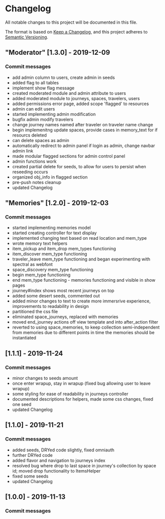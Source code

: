 # Changelog
All notable changes to this project will be documented in this file.

The format is based on [Keep a Changelog](https://keepachangelog.com/en/1.0.0/),
and this project adheres to [Semantic Versioning](https://semver.org/spec/v2.0.0.html).

## "Moderator" [1.3.0] - 2019-12-09
### Commit messages
- add admin column to users, create admin in seeds
- added flag to all tables
- implement show flag message
- created moderated module and admin attribute to users
- added moderated module to journeys, spaces, travelers, users
- added permissions error page, added scope 'flagged' to resources
- admin can edit users
- started implementing admin modification
- bugfix admin modify travelers
- change journey names named after traveler on traveler name change
- begin implemenitng update spaces, provide cases in memory_text for if resourcs deleted
- can delete spaces as admin
- automatically redirect to admin panel if login as admin, change navbar admin link
- made modular flagged sections for admin control panel
- admin functions work
- created partial delete for seeds, to allow for users to persist when reseeding occurs
- organized obj_info in flagged section
- pre-push notes cleanup
- updated Changelog

## "Memories" [1.2.0] - 2019-12-03
### Commit messages
- started implementing memories model
- started creating controller for text display
- implemented changing text based on read location and mem_type
- wrote memory text helpers
- item_pickup and item_drop mem_types functioning
- item_discover mem_type functioning
- traveler_leave mem_type functioning and began experimenting with spectral as webfont
- space_discovery mem_type functioning
- begin mem_type functioning
- end mem_type functioning - memories functioning and visible in show pages
- journey#index shows most recent journeys on top
- added some desert seeds, commented out
- added minor changes to text to create more immersrive experience, improvements to readability in design
- partitioned the css file
- eliminated space_journeys, replaced with memories
- moved end_journey actions off view template and into after_action filter
- reverted to using space_memories, to keep collection semi-independent from memories due to different points in time the memories should be instantiated


## [1.1.1] - 2019-11-24
### Commit messages
- minor changes to seeds amount
- once enter wrapup, stay in wrapup (fixed bug allowing user to leave wrapup)
- some styling for ease of readability in journeys controller
- documented descriptions for helpers, made some css changes, fixed one seed
- updated Changelog

## [1.1.0] - 2019-11-21
### Commit messages
- added seeds, DRYed code slightly, fixed omniauth
- further DRYed code
- added flavor and navigation to journeys index
- resolved bug where drop to last space in journey's collection by space id; moved drop functionality to ItemsHelper
- fixed some seeds
- updated Changelog


## [1.0.0] - 2019-11-13
### Commit messages
